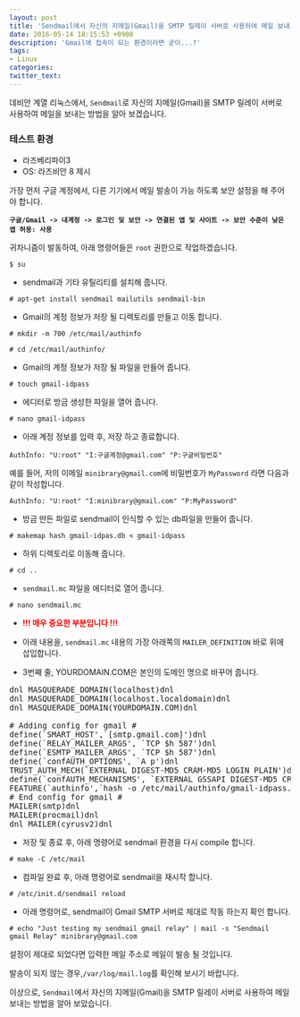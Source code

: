```yaml
---
layout: post
title: 'Sendmail에서 자신의 지메일(Gmail)을 SMTP 릴레이 서버로 사용하여 메일 보내기'
date: 2016-05-14 18:15:53 +0900
description: 'Gmail에 접속이 되는 환경이라면 굳이...?'
tags:
- Linux
categories:
twitter_text:
---
```


데비안 계열 리눅스에서, `Sendmail`로 자신의 지메일(Gmail)을 SMTP 릴레이 서버로 사용하여 메일을 보내는 방법을 알아 보겠습니다.

### 테스트 환경

* 라즈베리파이3
* OS: 라즈비안 8 제시 

가장 먼저 구글 계정에서, 다른 기기에서 메일 발송이 가능 하도록 보안 설정을 해 주어야 합니다.

**`구글/Gmail -> 내계정 -> 로그인 및 보안 -> 연결된 앱 및 사이트 -> 보안 수준이 낮은 앱 허용: 사용`**

귀차니즘이 발동하여, 아래 명령어들은 `root` 권한으로 작업하겠습니다.

```
$ su
```

* sendmail과 기타 유틸리티를 설치해 줍니다.

```
# apt-get install sendmail mailutils sendmail-bin
``` 

* Gmail의 계정 정보가 저장 될 디렉토리를 만들고 이동 합니다.

```
# mkdir -m 700 /etc/mail/authinfo
```

```
# cd /etc/mail/authinfo/
```

* Gmail의 계정 정보가 저장 될 파일을 만들어 줍니다.

```
# touch gmail-idpass
```

* 에디터로 방금 생성한 파일을 열어 줍니다.

```
# nano gmail-idpass
```

* 아래 계정 정보를 입력 후, 저장 하고 종료합니다.

```
AuthInfo: "U:root" "I:구글계정@gmail.com" "P:구글비밀번호"
```

예를 들어, 저의 이메일 `minibrary@gmail.com`에 비밀번호가 `MyPassword` 라면 다음과 같이 작성합니다.

```
AuthInfo: "U:root" "I:minibrary@gmail.com" "P:MyPassword"
```

* 방금 만든 파일로 sendmail이 인식할 수 있는 db파일을 만들어 줍니다.

```
# makemap hash gmail-idpas.db < gmail-idpass
```

* 하위 디렉토리로 이동해 줍니다.

```
# cd ..
```

* `sendmail.mc` 파일을 에디터로 열어 줍니다.

```
# nano sendmail.mc
```

* <span style="color:red;font-weight:bold">!!! 매우 중요한 부분입니다 !!!</span>

* 아래 내용을, `sendmail.mc` 내용의 가장 아래쪽의 `MAILER_DEFINITION` 바로 위에 삽입합니다.

* 3번째 줄, YOURDOMAIN.COM은 본인의 도메인 명으로 바꾸어 줍니다.

<pre>
dnl MASQUERADE_DOMAIN(localhost)dnl
dnl MASQUERADE_DOMAIN(localhost.localdomain)dnl
dnl MASQUERADE_DOMAIN(YOURDOMAIN.COM)dnl

# Adding config for gmail #
define(`SMART_HOST',`[smtp.gmail.com]')dnl
define(`RELAY_MAILER_ARGS', `TCP $h 587')dnl
define(`ESMTP_MAILER_ARGS', `TCP $h 587')dnl
define(`confAUTH_OPTIONS', `A p')dnl
TRUST_AUTH_MECH(`EXTERNAL DIGEST-MD5 CRAM-MD5 LOGIN PLAIN')dnl
define(`confAUTH_MECHANISMS', `EXTERNAL GSSAPI DIGEST-MD5 CRAM-MD5 LOGIN PLAIN')dnl
FEATURE(`authinfo',`hash -o /etc/mail/authinfo/gmail-idpass.db')dnl
# End config for gmail #
MAILER(smtp)dnl
MAILER(procmail)dnl
dnl MAILER(cyrusv2)dnl
</pre>

* 저장 및 종료 후, 아래 명령어로 sendmail 환경을 다시 compile 합니다.

```
# make -C /etc/mail
```

* 컴파일 완료 후, 아래 명령어로 sendmail을 재시작 합니다.

```
# /etc/init.d/sendmail reload
```

* 아래 명령어로, sendmail이 Gmail SMTP 서버로 제대로 작동 하는지 확인 합니다.

```
# echo "Just testing my sendmail gmail relay" | mail -s "Sendmail gmail Relay" minibrary@gmail.com
```

설정이 제대로 되었다면 입력한 메일 주소로 메일이 발송 될 것입니다.

발송이 되지 않는 경우,`/var/log/mail.log`를 확인해 보시기 바랍니다.

이상으로, `Sendmail`에서 자신의 지메일(Gmail)을 SMTP 릴레이 서버로 사용하여 메일 보내는 방법을 알아 보았습니다.
